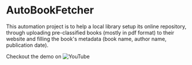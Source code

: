 # AutoBookFetcher
This automation project is to help a local library setup its online repository, through uploading pre-classified books (mostly in pdf format) to their website and filling the book's metadata (book name, author name, publication date).

Checkout the demo on ![YouTube](https://youtu.be/zoHzbXBjpmI)
